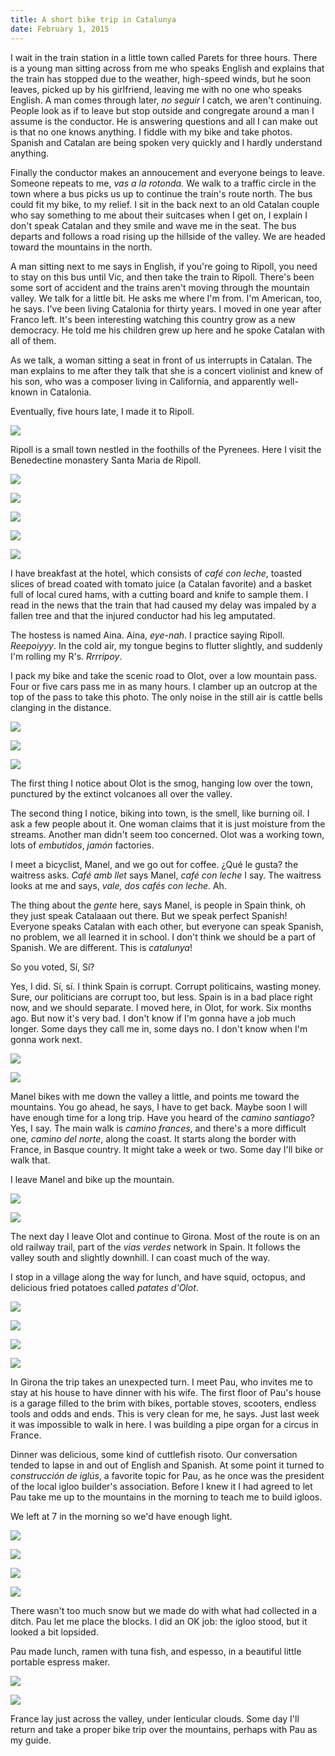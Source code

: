 ```yaml
---
title: A short bike trip in Catalunya
date: February 1, 2015
---
```


I wait in the train station in a little town called Parets for three
hours. There is a young man sitting across from me who speaks English
and explains that the train has stopped due to the weather, high-speed
winds, but he soon leaves, picked up by his girlfriend, leaving me
with no one who speaks English. A man comes through later, _no seguir_
I catch, we aren't continuing. People look as if to leave but stop
outside and congregate around a man I assume is the conductor. He is
answering questions and all I can make out is that no one knows
anything. I fiddle with my bike and take photos.  Spanish and Catalan
are being spoken very quickly and I hardly understand anything.

Finally the conductor makes an annoucement and everyone beings to
leave. Someone repeats to me, _vas a la rotonda._ We walk to a traffic
circle in the town where a bus picks us up to continue the train's
route north. The bus could fit my bike, to my relief. I sit in the
back next to an old Catalan couple who say something to me about their
suitcases when I get on, I explain I don't speak Catalan and they
smile and wave me in the seat. The bus departs and follows a road
rising up the hillside of the valley. We are headed toward the
mountains in the north.

A man sitting next to me says in English, if you're going to Ripoll,
you need to stay on this bus until Vic, and then take the train to
Ripoll. There's been some sort of accident and the trains aren't
moving through the mountain valley. We talk for a little bit. He asks
me where I'm from. I'm American, too, he says. I've been living
Catalonia for thirty years. I moved in one year after Franco
left. It's been interesting watching this country grow as a new
democracy. He told me his children grew up here and he spoke Catalan
with all of them.

As we talk, a woman sitting a seat in front of us interrupts in
Catalan. The man explains to me after they talk that she is a concert
violinist and knew of his son, who was a composer living in
California, and apparently well-known in Catalonia.

Eventually, five hours late, I made it to Ripoll.

![](/images/barca/10122014-P1200945.jpg)

Ripoll is a small town nestled in the foothills of the Pyrenees. Here
I visit the Benedectine monastery Santa Maria de Ripoll.

![](/images/barca/10122014-P1010011.jpg)

![](/images/barca/10122014-P1010016.jpg)

![](/images/barca/10122014-P1200913.jpg)

![](/images/barca/10122014-P1200923.jpg)

![](/images/barca/10122014-P1200935.jpg)

I have breakfast at the hotel, which consists of _café con leche_,
toasted slices of bread coated with tomato juice (a Catalan favorite)
and a basket full of local cured hams, with a cutting board and knife
to sample them. I read in the news that the train that had caused my
delay was impaled by a fallen tree and that the injured conductor had
his leg amputated.

The hostess is named Aina. Aina, _eye-nah_. I practice saying
Ripoll. _Reepoiyyy_. In the cold air, my tongue begins to flutter
slightly, and suddenly I'm rolling my R's. _Rrrripoy_.

I pack my bike and take the scenic road to Olot, over a low mountain
pass. Four or five cars pass me in as many hours. I clamber up an
outcrop at the top of the pass to take this photo. The only noise in
the still air is cattle bells clanging in the distance.

![](/images/barca/10122014-P1200970.jpg)

![](/images/barca/10122014-P1200977.jpg)

![](/images/barca/10122014-P1200991.jpg)

The first thing I notice about Olot is the smog, hanging low over the
town, punctured by the extinct volcanoes all over the valley.

The second thing I notice, biking into town, is the smell, like
burning oil. I ask a few people about it. One woman claims that it is
just moisture from the streams. Another man didn't seem too
concerned. Olot was a working town, lots of _embutidos_, _jamón_
factories.

I meet a bicyclist, Manel, and we go out for coffee. ¿Qué le gusta?
the waitress asks. _Café amb llet_ says Manel, _café con leche_ I say.
The waitress looks at me and says, _vale, dos cafés con leche_. Ah.

The thing about the _gente_ here, says Manel, is
people in Spain think, oh they just speak Catalaaan out there. But we
speak perfect Spanish! Everyone speaks Catalan with each other, but
everyone can speak Spanish, no problem, we all learned it in school. I
don't think we should be a part of Spanish. We are different. This is
_catalunya_!

So you voted, Sí, Sí?

Yes, I did. Sí, sí. I think Spain is corrupt. Corrupt politicains,
wasting money. Sure, our politicians are corrupt too, but less. Spain
is in a bad place right now, and we should separate. I moved here, in
Olot, for work. Six months ago. But now it's very bad. I don't know if
I'm gonna have a job much longer. Some days they call me in, some days
no. I don't know when I'm gonna work next.

![](/images/barca/10122014-P1200997.jpg)

![](/images/barca/11122014-P1210032.jpg)

Manel bikes with me down the valley a little, and points me toward
the mountains. You go ahead, he says, I have to get back. Maybe soon I
will have enough time for a long trip. Have you heard of the _camino
santiago_? Yes, I say. The main walk is _camino frances_, and there's
a more difficult one, _camino del norte_, along the coast. It starts along
the border with France, in Basque country. It might take a week or
two. Some day I'll bike or walk that.

I leave Manel and bike up the mountain.

![](/images/barca/11122014-P1210066.jpg)

![](/images/barca/11122014-P1210074.jpg)

The next day I leave Olot and continue to Girona. Most of the route is
on an old railway trail, part of the _vias verdes_ network in
Spain. It follows the valley south and slightly downhill. I can coast
much of the way.

I stop in a village along the way for lunch, and have squid, octopus,
and delicious fried potatoes called _patates d'Olot_.

![](/images/barca/12122014-P1210090.jpg)

![](/images/barca/12122014-P1210093.jpg)

![](/images/barca/IMG_0086.jpg)

![](/images/barca/12122014-P1210102.jpg)

In Girona the trip takes an unexpected turn. I meet Pau, who invites me
to stay at his house to have dinner with his wife. The first floor of
Pau's house is a garage filled to the brim with bikes, portable
stoves, scooters, endless tools and odds and ends. This is
very clean for me, he says. Just last week it was impossible to walk
in here. I was building a pipe organ for a circus in France.

Dinner was delicious, some kind of cuttlefish risoto. Our conversation
tended to lapse in and out of English and Spanish. At some point it
turned to _construcción de iglús_, a favorite topic for Pau, as he
once was the president of the local igloo builder's
association. Before I knew it I had agreed to let Pau take me up to
the mountains in the morning to teach me to build igloos.

We left at 7 in the morning so we'd have enough light.

![](/images/barca/13122014-P1210106.jpg)

![](/images/barca/13122014-P1210108.jpg)

![](/images/barca/13122014-P1210118.jpg)

![](/images/barca/13122014-P1210128.jpg)

There wasn't too much snow but we made do with what had collected in a
ditch. Pau let me place the blocks. I did an OK job: the igloo stood,
but it looked a bit lopsided.

Pau made lunch, ramen with tuna fish, and espesso, in a beautiful little
portable espress maker.

![](/images/barca/13122014-P1210144.jpg)

![](/images/barca/13122014-P1210173.jpg)

France lay just across the valley, under lenticular clouds. Some day
I'll return and take a proper bike trip over the mountains, perhaps
with Pau as my guide.

[1]: http://www.lavanguardia.com/sucesos/20141209/54421230079/tren-descarrila-viento-conductor-herido.html
